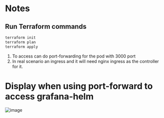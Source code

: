 # Notes

## Run Terraform commands

```bash
terraform init
terraform plan
terraform apply 
```

1. To access can do port-forwarding for the pod with 3000 port
2. In real scenario an ingress and it will need nginx ingress as the controller for it.

# Display when using port-forward to access grafana-helm
![image](https://github.com/raphrc/grafana-helm-tf/assets/77657474/82e95d54-c3a1-468c-b8ce-0ff08f9d59b4)


